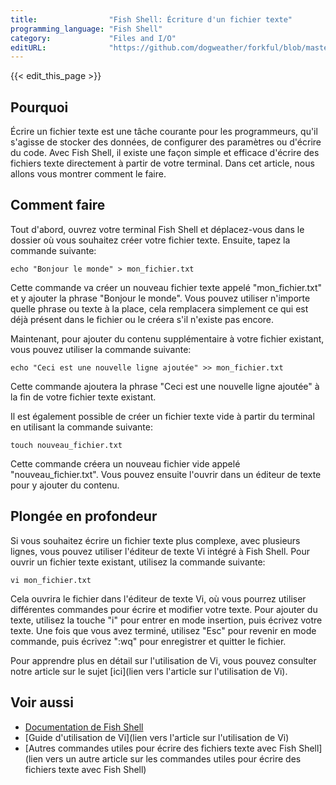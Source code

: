 ```yaml
---
title:                "Fish Shell: Écriture d'un fichier texte"
programming_language: "Fish Shell"
category:             "Files and I/O"
editURL:              "https://github.com/dogweather/forkful/blob/master/content/fr/fish-shell/writing-a-text-file.md"
---
```


{{< edit_this_page >}}

## Pourquoi

Écrire un fichier texte est une tâche courante pour les programmeurs, qu'il s'agisse de stocker des données, de configurer des paramètres ou d'écrire du code. Avec Fish Shell, il existe une façon simple et efficace d'écrire des fichiers texte directement à partir de votre terminal. Dans cet article, nous allons vous montrer comment le faire.

## Comment faire

Tout d'abord, ouvrez votre terminal Fish Shell et déplacez-vous dans le dossier où vous souhaitez créer votre fichier texte. Ensuite, tapez la commande suivante:

```Fish Shell
echo "Bonjour le monde" > mon_fichier.txt
```

Cette commande va créer un nouveau fichier texte appelé "mon_fichier.txt" et y ajouter la phrase "Bonjour le monde". Vous pouvez utiliser n'importe quelle phrase ou texte à la place, cela remplacera simplement ce qui est déjà présent dans le fichier ou le créera s'il n'existe pas encore.

Maintenant, pour ajouter du contenu supplémentaire à votre fichier existant, vous pouvez utiliser la commande suivante:

```Fish Shell
echo "Ceci est une nouvelle ligne ajoutée" >> mon_fichier.txt
```

Cette commande ajoutera la phrase "Ceci est une nouvelle ligne ajoutée" à la fin de votre fichier texte existant.

Il est également possible de créer un fichier texte vide à partir du terminal en utilisant la commande suivante:

```Fish Shell
touch nouveau_fichier.txt
```

Cette commande créera un nouveau fichier vide appelé "nouveau_fichier.txt". Vous pouvez ensuite l'ouvrir dans un éditeur de texte pour y ajouter du contenu.

## Plongée en profondeur

Si vous souhaitez écrire un fichier texte plus complexe, avec plusieurs lignes, vous pouvez utiliser l'éditeur de texte Vi intégré à Fish Shell. Pour ouvrir un fichier texte existant, utilisez la commande suivante:

```Fish Shell
vi mon_fichier.txt
```

Cela ouvrira le fichier dans l'éditeur de texte Vi, où vous pourrez utiliser différentes commandes pour écrire et modifier votre texte. Pour ajouter du texte, utilisez la touche "i" pour entrer en mode insertion, puis écrivez votre texte. Une fois que vous avez terminé, utilisez "Esc" pour revenir en mode commande, puis écrivez ":wq" pour enregistrer et quitter le fichier.

Pour apprendre plus en détail sur l'utilisation de Vi, vous pouvez consulter notre article sur le sujet [ici](lien vers l'article sur l'utilisation de Vi).

## Voir aussi

- [Documentation de Fish Shell](https://fishshell.com/docs/current/index.html)
- [Guide d'utilisation de Vi](lien vers l'article sur l'utilisation de Vi)
- [Autres commandes utiles pour écrire des fichiers texte avec Fish Shell](lien vers un autre article sur les commandes utiles pour écrire des fichiers texte avec Fish Shell)
